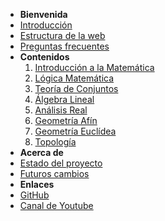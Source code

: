 - **Bienvenida**
- [Introducción](paginaInicio.md)
- [Estructura de la web](/informacionWeb/estructuraWeb.md)
- [Preguntas frecuentes](/informacionWeb/preguntasFrecuentes.md)
- **Contenidos**
  1. [Introducción a la Matemática](cursos/1-introduccionMatematica/indice.md)
  2. [Lógica Matemática](cursos/2-logicaMatematica/indice.md)
  3. [Teoría de Conjuntos](cursos/3-teoriaDeConjuntos/indice.md)
  4. [Álgebra Lineal](cursoAlgebraLineal.md)
  5. [Análisis Real](cursoAnalisisReal.md)
  6. [Geometría Afín](cursoGeometriaAfin.md)
  7. [Geometría Euclídea](cursoGeometriaEuclidea.md)
  8. [Topología](cursoTopologia.md)
- **Acerca de**
- [Estado del proyecto](informacionWeb/estadoProyecto.md)
- [Futuros cambios](informacionWeb/futurosCambios.md)
- **Enlaces**
- [GitHub](https://github.com/misterbugcatnoir/Matematicas-Imaginarias)
- [Canal de Youtube](https://www.youtube.com/@matematicasimaginarias)
